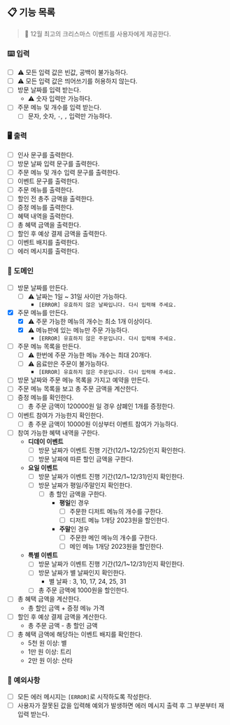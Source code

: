 ## 📋 기능 목록

> 🎄 12월 최고의 크리스마스 이벤트를 사용자에게 제공한다.

### ⌨️ 입력

- [ ] ⚠️ 모든 입력 값은 빈값, 공백이 불가능하다.
- [ ] ⚠️ 모든 입력 값은 띄어쓰기를 허용하지 않는다.
- [ ] 방문 날짜를 입력 받는다.
    - ⚠️ 숫자 입력만 가능하다.
- [ ] 주문 메뉴 및 개수를 입력 받는다.
    - [ ] 문자, 숫자, `-`, `,` 입력만 가능하다.

### 🖥 출력

- [ ] 인사 문구를 출력한다.
- [ ] 방문 날짜 입력 문구를 출력한다.
- [ ] 주문 메뉴 및 개수 입력 문구를 출력한다.
- [ ] 이벤트 문구를 출력한다.
- [ ] 주문 메뉴를 출력한다.
- [ ] 할인 전 총주 금액을 출력한다.
- [ ] 증정 메뉴를 출력한다.
- [ ] 혜택 내역을 출력한다.
- [ ] 총 혜택 금액을 출력한다.
- [ ] 할인 후 예상 결제 금액을 출력한다.
- [ ] 이벤트 배지를 출력한다.
- [ ] 에러 메시지를 출력한다.

### 🐧 도메인

- [ ] 방문 날짜를 만든다.
    - [ ] ⚠️ 날짜는 1일 ~ 31일 사이만 가능하다.
        - `[ERROR] 유효하지 않은 날짜입니다. 다시 입력해 주세요.`
- [x] 주문 메뉴를 만든다.
    - [x] ⚠️ 주문 가능한 메뉴의 개수는 최소 1개 이상이다.
    - [x] ⚠️ 메뉴판에 있는 메뉴만 주문 가능하다.
        - `[ERROR] 유효하지 않은 주문입니다. 다시 입력해 주세요.`
- [ ] 주문 메뉴 목록을 만든다.
    - [ ] ⚠️ 한번에 주문 가능한 메뉴 개수는 최대 20개다.
    - [ ] ⚠️ 음료만은 주문이 불가능하다.
        - `[ERROR] 유효하지 않은 주문입니다. 다시 입력해 주세요.`
- [ ] 방문 날짜와 주문 메뉴 목록을 가지고 예약을 만든다.
- [ ] 주문 메뉴 목록을 보고 총 주문 금액을 계산한다.
- [ ] 증정 메뉴를 확인한다.
    - [ ] 총 주문 금액이 120000원 일 경우 샴폐인 1개를 증정한다.
- [ ] 이벤트 참여가 가능한지 확인한다.
    - [ ] 총 주문 금액이 10000원 이상부터 이벤트 참여가 가능하다.
- [ ] 참여 가능한 혜택 내역을 구한다.
    - **디데이 이벤트**
        - [ ] 방문 날짜가 이벤트 진행 기간(12/1~12/25)인지 확인한다.
        - [ ] 방문 날짜에 따른 할인 금액을 구한다.
    - **요일 이벤트**
        - [ ] 방문 날짜가 이벤트 진행 기간(12/1~12/31)인지 확인한다.
        - [ ] 방문 날짜가 평일/주말인지 확인한다.
            - [ ] 총 할인 금액을 구한다.
                - **평일**인 경우
                    - [ ] 주문한 디저트 메뉴의 개수를 구한다.
                    - [ ] 디저트 메뉴 1개당 2023원을 할인한다.
                - **주말**인 경우
                    - [ ] 주문한 메인 메뉴의 개수를 구한다.
                    - [ ] 메인 메뉴 1개당 2023원을 할인한다.
    - **특별 이벤트**
        - [ ] 방문 날짜가 이벤트 진행 기간(12/1~12/31)인지 확인한다.
        - [ ] 방문 날짜가 별 날짜인지 확인한다.
            - 별 날짜 : 3, 10, 17, 24, 25, 31
        - [ ] 총 주문 금액에 1000원을 할인한다.
- [ ] 총 혜택 금액을 계산한다.
    - 총 할인 금액 + 증정 메뉴 가격
- [ ] 할인 후 예상 결제 금액을 계산한다.
    - 총 주문 금액 - 총 할인 금액
- [ ] 총 혜택 금액에 해당하는 이벤트 배지를 확인한다.
    - 5천 원 이상: 별
    - 1만 원 이상: 트리
    - 2만 원 이상: 산타

### 🧨 예외사항

- [ ] 모든 에러 메시지는 `[ERROR]`로 시작하도록 작성한다.
- [ ] 사용자가 잘못된 값을 입력해 예외가 발생하면 에러 메시지 출력 후 그 부분부터 재입력 받는다.
